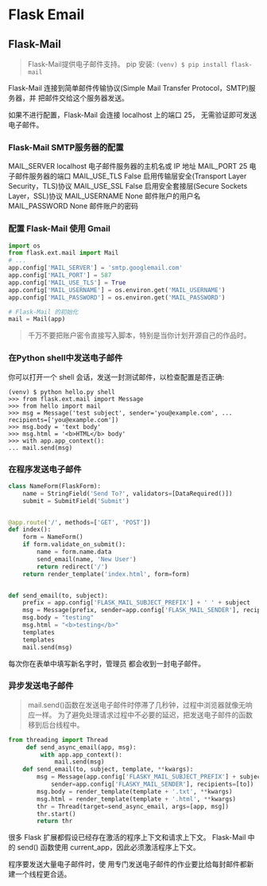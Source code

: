 # Flask Email

## Flask-Mail
> Flask-Mail提供电子邮件支持。 pip 安装: `(venv) $ pip install flask-mail`

Flask-Mail 连接到简单邮件传输协议(Simple Mail Transfer Protocol，SMTP)服务器，并 把邮件交给这个服务器发送。

如果不进行配置，Flask-Mail 会连接 localhost 上的端口 25， 无需验证即可发送电子邮件。

### Flask-Mail SMTP服务器的配置
MAIL_SERVER     localhost   电子邮件服务器的主机名或 IP 地址
MAIL_PORT       25          电子邮件服务器的端口
MAIL_USE_TLS    False       启用传输层安全(Transport Layer Security，TLS)协议
MAIL_USE_SSL    False       启用安全套接层(Secure Sockets Layer，SSL)协议
MAIL_USERNAME   None        邮件账户的用户名
MAIL_PASSWORD   None        邮件账户的密码


### 配置 Flask-Mail 使用 Gmail
```python
import os
from flask.ext.mail import Mail 
# ...
app.config['MAIL_SERVER'] = 'smtp.googlemail.com' 
app.config['MAIL_PORT'] = 587
app.config['MAIL_USE_TLS'] = True
app.config['MAIL_USERNAME'] = os.environ.get('MAIL_USERNAME') 
app.config['MAIL_PASSWORD'] = os.environ.get('MAIL_PASSWORD')

# Flask-Mail 的初始化
mail = Mail(app) 
```

> 千万不要把账户密令直接写入脚本，特别是当你计划开源自己的作品时。

### 在Python shell中发送电子邮件
你可以打开一个 shell 会话，发送一封测试邮件，以检查配置是否正确:
```
(venv) $ python hello.py shell
>>> from flask.ext.mail import Message
>>> from hello import mail
>>> msg = Message('test subject', sender='you@example.com', ... recipients=['you@example.com'])
>>> msg.body = 'text body'
>>> msg.html = '<b>HTML</b> body'
>>> with app.app_context():
... mail.send(msg)
```

### 在程序发送电子邮件

```python
class NameForm(FlaskForm):
    name = StringField('Send To?', validators=[DataRequired()])
    submit = SubmitField('Submit')


@app.route('/', methods=['GET', 'POST'])
def index():
    form = NameForm()
    if form.validate_on_submit():
        name = form.name.data
        send_email(name, 'New User')
        return redirect('/')
    return render_template('index.html', form=form)


def send_email(to, subject):
    prefix = app.config['FLASK_MAIL_SUBJECT_PREFIX'] + ' ' + subject
    msg = Message(prefix, sender=app.config['FLASK_MAIL_SENDER'], recipients=[to])
    msg.body = "testing"
    msg.html = "<b>testing</b>"
    templates
    templates
    mail.send(msg)
```
                                

每次你在表单中填写新名字时，管理员 都会收到一封电子邮件。
### 异步发送电子邮件

> mail.send()函数在发送电子邮件时停滞了几秒钟，过程中浏览器就像无响应一样。
为了避免处理请求过程中不必要的延迟，把发送电子邮件的函数移到后台线程中。

```python
from threading import Thread
     def send_async_email(app, msg):
         with app.app_context():
             mail.send(msg)
    def send_email(to, subject, template, **kwargs):
        msg = Message(app.config['FLASKY_MAIL_SUBJECT_PREFIX'] + subject,
            sender=app.config['FLASKY_MAIL_SENDER'], recipients=[to]) 
        msg.body = render_template(template + '.txt', **kwargs)
        msg.html = render_template(template + '.html', **kwargs)
        thr = Thread(target=send_async_email, args=[app, msg])
        thr.start()
        return thr
```

很多 Flask 扩展都假设已经存在激活的程序上下文和请求上下文。
Flask-Mail 中的 send() 函数使用 current_app，因此必须激活程序上下文。

程序要发送大量电子邮件时，使 用专门发送电子邮件的作业要比给每封邮件都新建一个线程更合适。
